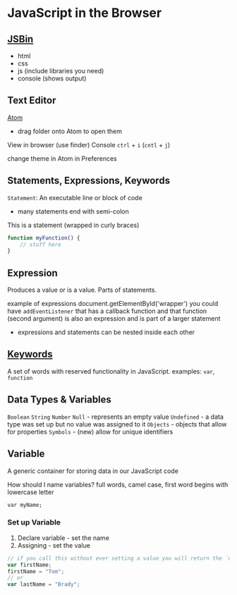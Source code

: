 # JavaScript in the Browser

## [JSBin](http://jsbin.com)
* html
* css
* js (include libraries you need)
* console (shows output)

## Text Editor

[Atom](https://atom.io/)
* drag folder onto Atom to open them

View in browser (use finder)
Console 
`ctrl` + `i` (`cntl` + `j`)

change theme in Atom in Preferences

## Statements, Expressions, Keywords

`Statement`: An executable line or block of code
* many statements end with semi-colon

This is a statement (wrapped in curly braces)

```js
function myFunction() {
    // stuff here
}
```

## Expression
Produces a value or is a value. Parts of statements.

example of expressions
document.getElementById('wrapper')
you could have `addEventListener` that has a callback function and that function (second argument) is also an expression and is part of a larger statement

* expressions and statements can be nested inside each other

## [Keywords](https://developer.mozilla.org/en-US/docs/Web/JavaScript/Reference/Lexical_grammar#Keywords)
A set of words with reserved functionality in JavaScript.
examples: `var`, `function`

## Data Types & Variables

`Boolean`
`String`
`Number`
`Null` - represents an empty value
`Undefined` - a data type was set up but no value was assigned to it
`Objects` - objects that allow for properties
`Symbols` - (new) allow for unique identifiers

## Variable
A generic container for storing data in our JavaScript code

How should I name variables?
full words, camel case, first word begins with lowercase letter

`var myName;`

### Set up Variable
1. Declare variable - set the name
2. Assigning - set the value

```js
// if you call this without ever setting a value you will return the `undefined` data type
var firstName;
firstName = "Tom";
// or
var lastName = "Brady";
```

